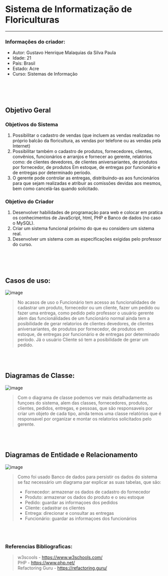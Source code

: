 # Sistema de Informatização de Floriculturas
---
### Informações do criador:
* Autor: Gustavo Henrique Malaquias da Silva Paula
* Idade: 21
* País: Brasil
* Estado: Acre
* Curso: Sistemas de Informação

<br>
<br>
<br>

## Objetivo Geral

### Objetivos do Sistema
1. Possibilitar o cadastro de vendas (que incluem as vendas realizadas no próprio
balcão da floricultura, as vendas por telefone ou as vendas pela Internet)
2. Possibilitar também o cadastro de produtos, fornecedores, clientes, convênios,
funcionários e arranjos e fornecer ao gerente, relatórios como: de clientes
devedores, de clientes aniversariantes, de produtos por fornecedor, de produtos
Em estoque, de entregas por funcionário e de entregas por determinado período.
3. O gerente pode controlar as entregas, distribuindo-as aos funcionários para que
sejam realizadas e atribuir as comissões devidas aos mesmos, bem como
cancelá-las quando solicitado.

### Objetivo do Criador
1. Desenvolver habilidades de programação para web e colocar em pratica os conhecimentos de 
JavaScript, html, PHP e Banco de dados (no caso o MySQL).
2. Criar um sistema funcional próximo do que eu considero um sistema real.
3. Desenvolver um sistema com as especificações exigidas pelo professor do curso.

<br>
<br>
<br>

## Casos de uso:
![image](https://user-images.githubusercontent.com/83839805/144251088-b8be1604-583f-4585-8291-d1dfcb05f225.png)

> No acasos de uso o Funcionário tem acesso as funcionalidades de cadastrar um produto, fornecedor ou um cliente, 
> fazer um pedido ou fazer uma entrega, como pedido pelo professor o usuário gerente alem das funcionálidades de um
> funcionário normal ainda tem a posibilidade de gerar relatorios de clientes devedores, de clientes aniversariantes, 
> de produtos por fornecedor, de produtos em estoque, de entregas por funcionário e de entregas por determinado período.
> Já o usuário Cliente só tem a posibilidade de gerar um pedido.

<br>
<br>

## Diagramas de Classe:
![image](https://user-images.githubusercontent.com/83839805/144252911-c1a6e40c-1df0-4555-9fc4-83859117c9ff.png)

> Com o diagrama de classe podemos ver mais detalhadamente as funçoes do sistema, alem das classes, fornecedores,
> produtos, clientes, pedidos, entregas, e pessoas, que são responsaveis por criar um objeto de cada tipo, ainda temos
> uma classe relatórios que é responsavel por organizar e montar os relatorios solicitados pelo gerente.

<br>
<br>

## Diagramas de Entidade e Relacionamento
![image](https://user-images.githubusercontent.com/83839805/144255483-20035cb4-6253-45c0-8fe9-8dc5bf8f89e2.png)

> Como foi usado Banco de dados para persistir os dados do sistema se faz necessário um diagrama par explicar as
> suas tabelas, que são:
>   * Fornecedor: armazenar os dados de cadastro do fornecedor
>   * Produto: armazenar os dados do produto e o seu estoque
>   * Pedido: guardar as informaçoes dos pedidos
>   * Cliente: cadastrar os clientes
>   * Entrega: direcionar e consultar as entregas
>   * Funcionário: guardar as informaçoes dos funcionários

<br>
<br>







### Referencias Bibliograficas:
> w3scools - https://www.w3schools.com/ <br>
> PHP - https://www.php.net/ <br>
> Refactoring Guru - https://refactoring.guru/ <br>
